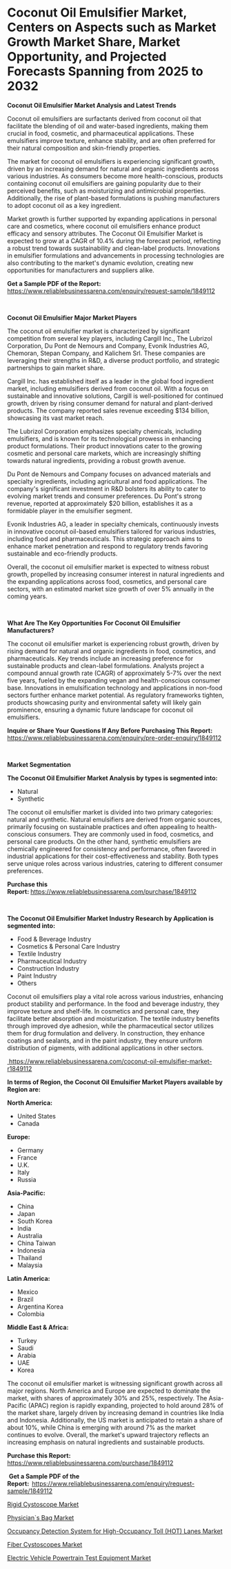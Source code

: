 <p><h1>Coconut Oil Emulsifier Market, Centers on Aspects such as Market Growth Market Share, Market Opportunity, and Projected Forecasts Spanning from 2025 to 2032</h1></p><p><strong>Coconut Oil Emulsifier Market Analysis and Latest Trends</strong></p>
<p><p>Coconut oil emulsifiers are surfactants derived from coconut oil that facilitate the blending of oil and water-based ingredients, making them crucial in food, cosmetic, and pharmaceutical applications. These emulsifiers improve texture, enhance stability, and are often preferred for their natural composition and skin-friendly properties.</p><p>The market for coconut oil emulsifiers is experiencing significant growth, driven by an increasing demand for natural and organic ingredients across various industries. As consumers become more health-conscious, products containing coconut oil emulsifiers are gaining popularity due to their perceived benefits, such as moisturizing and antimicrobial properties. Additionally, the rise of plant-based formulations is pushing manufacturers to adopt coconut oil as a key ingredient.</p><p>Market growth is further supported by expanding applications in personal care and cosmetics, where coconut oil emulsifiers enhance product efficacy and sensory attributes. The Coconut Oil Emulsifier Market is expected to grow at a CAGR of 10.4% during the forecast period, reflecting a robust trend towards sustainability and clean-label products. Innovations in emulsifier formulations and advancements in processing technologies are also contributing to the market's dynamic evolution, creating new opportunities for manufacturers and suppliers alike.</p></p>
<p><strong>Get a Sample PDF of the Report:&nbsp;</strong> <a href="https://www.reliablebusinessarena.com/enquiry/request-sample/1849112?utm_campaign=2246&utm_medium=2&utm_source=Github&utm_content=ia&utm_term=30012025&utm_id=coconut-oil-emulsifier">https://www.reliablebusinessarena.com/enquiry/request-sample/1849112</a></p>
<p>&nbsp;</p>
<p><strong>Coconut Oil Emulsifier Major Market Players</strong></p>
<p><p>The coconut oil emulsifier market is characterized by significant competition from several key players, including Cargill Inc., The Lubrizol Corporation, Du Pont de Nemours and Company, Evonik Industries AG, Chemoran, Stepan Company, and Kalichem Srl. These companies are leveraging their strengths in R&D, a diverse product portfolio, and strategic partnerships to gain market share.</p><p>Cargill Inc. has established itself as a leader in the global food ingredient market, including emulsifiers derived from coconut oil. With a focus on sustainable and innovative solutions, Cargill is well-positioned for continued growth, driven by rising consumer demand for natural and plant-derived products. The company reported sales revenue exceeding $134 billion, showcasing its vast market reach.</p><p>The Lubrizol Corporation emphasizes specialty chemicals, including emulsifiers, and is known for its technological prowess in enhancing product formulations. Their product innovations cater to the growing cosmetic and personal care markets, which are increasingly shifting towards natural ingredients, providing a robust growth avenue.</p><p>Du Pont de Nemours and Company focuses on advanced materials and specialty ingredients, including agricultural and food applications. The company's significant investment in R&D bolsters its ability to cater to evolving market trends and consumer preferences. Du Pont's strong revenue, reported at approximately $20 billion, establishes it as a formidable player in the emulsifier segment.</p><p>Evonik Industries AG, a leader in specialty chemicals, continuously invests in innovative coconut oil-based emulsifiers tailored for various industries, including food and pharmaceuticals. This strategic approach aims to enhance market penetration and respond to regulatory trends favoring sustainable and eco-friendly products.</p><p>Overall, the coconut oil emulsifier market is expected to witness robust growth, propelled by increasing consumer interest in natural ingredients and the expanding applications across food, cosmetics, and personal care sectors, with an estimated market size growth of over 5% annually in the coming years.</p></p>
<p>&nbsp;</p>
<p><strong>What Are The Key Opportunities For Coconut Oil Emulsifier Manufacturers?</strong></p>
<p><p>The coconut oil emulsifier market is experiencing robust growth, driven by rising demand for natural and organic ingredients in food, cosmetics, and pharmaceuticals. Key trends include an increasing preference for sustainable products and clean-label formulations. Analysts project a compound annual growth rate (CAGR) of approximately 5-7% over the next five years, fueled by the expanding vegan and health-conscious consumer base. Innovations in emulsification technology and applications in non-food sectors further enhance market potential. As regulatory frameworks tighten, products showcasing purity and environmental safety will likely gain prominence, ensuring a dynamic future landscape for coconut oil emulsifiers.</p></p>
<p><strong>Inquire or Share Your Questions If Any Before Purchasing This Report:</strong> <a href="https://www.reliablebusinessarena.com/enquiry/pre-order-enquiry/1849112?utm_campaign=2246&utm_medium=2&utm_source=Github&utm_content=ia&utm_term=30012025&utm_id=coconut-oil-emulsifier">https://www.reliablebusinessarena.com/enquiry/pre-order-enquiry/1849112</a></p>
<p>&nbsp;</p>
<p><strong>Market Segmentation</strong></p>
<p><strong>The Coconut Oil Emulsifier Market Analysis by types is segmented into:</strong></p>
<p><ul><li>Natural</li><li>Synthetic</li></ul></p>
<p><p>The coconut oil emulsifier market is divided into two primary categories: natural and synthetic. Natural emulsifiers are derived from organic sources, primarily focusing on sustainable practices and often appealing to health-conscious consumers. They are commonly used in food, cosmetics, and personal care products. On the other hand, synthetic emulsifiers are chemically engineered for consistency and performance, often favored in industrial applications for their cost-effectiveness and stability. Both types serve unique roles across various industries, catering to different consumer preferences.</p></p>
<p><strong>Purchase this Report:&nbsp;</strong><a href="https://www.reliablebusinessarena.com/purchase/1849112?utm_campaign=2246&utm_medium=2&utm_source=Github&utm_content=ia&utm_term=30012025&utm_id=coconut-oil-emulsifier">https://www.reliablebusinessarena.com/purchase/1849112</a></p>
<p>&nbsp;</p>
<p><strong>The Coconut Oil Emulsifier Market Industry Research by Application is segmented into:</strong></p>
<p><ul><li>Food & Beverage Industry</li><li>Cosmetics & Personal Care Industry</li><li>Textile Industry</li><li>Pharmaceutical Industry</li><li>Construction Industry</li><li>Paint Industry</li><li>Others</li></ul></p>
<p><p>Coconut oil emulsifiers play a vital role across various industries, enhancing product stability and performance. In the food and beverage industry, they improve texture and shelf-life. In cosmetics and personal care, they facilitate better absorption and moisturization. The textile industry benefits through improved dye adhesion, while the pharmaceutical sector utilizes them for drug formulation and delivery. In construction, they enhance coatings and sealants, and in the paint industry, they ensure uniform distribution of pigments, with additional applications in other sectors.</p></p>
<p><a href="https://www.reliablebusinessarena.com/coconut-oil-emulsifier-market-r1849112?utm_campaign=2246&utm_medium=2&utm_source=Github&utm_content=ia&utm_term=30012025&utm_id=coconut-oil-emulsifier">&nbsp;https://www.reliablebusinessarena.com/coconut-oil-emulsifier-market-r1849112</a></p>
<p><strong>In terms of Region, the Coconut Oil Emulsifier Market Players available by Region are:</strong></p>
<p>
    <p> <strong> North America: </strong>
        <ul>
            <li>United States</li>
            <li>Canada</li>
        </ul>
        </p> 
    <p> <strong> Europe: </strong>
        <ul>
            <li>Germany</li>
            <li>France</li>
            <li>U.K.</li>
            <li>Italy</li>
            <li>Russia</li>
        </ul>
        </p> 
    <p> <strong> Asia-Pacific: </strong>
        <ul>
            <li>China</li>
            <li>Japan</li>
            <li>South Korea</li>
            <li>India</li>
            <li>Australia</li>
            <li>China Taiwan</li>
            <li>Indonesia</li>
            <li>Thailand</li>
            <li>Malaysia</li>
        </ul>
        </p> 
    <p> <strong> Latin America: </strong>
        <ul>
            <li>Mexico</li>
            <li>Brazil</li>
            <li>Argentina Korea</li>
            <li>Colombia</li>
        </ul>
        </p> 
    <p> <strong> Middle East & Africa: </strong>
        <ul>
            <li>Turkey</li>
            <li>Saudi</li>
            <li>Arabia</li>
            <li>UAE</li>
            <li>Korea</li>
        </ul>
    </p>
    </p>
<p><p>The coconut oil emulsifier market is witnessing significant growth across all major regions. North America and Europe are expected to dominate the market, with shares of approximately 30% and 25%, respectively. The Asia-Pacific (APAC) region is rapidly expanding, projected to hold around 28% of the market share, largely driven by increasing demand in countries like India and Indonesia. Additionally, the US market is anticipated to retain a share of about 10%, while China is emerging with around 7% as the market continues to evolve. Overall, the market's upward trajectory reflects an increasing emphasis on natural ingredients and sustainable products.</p></p>
<p><strong>Purchase this Report: </strong><a href="https://www.reliablebusinessarena.com/purchase/1849112?utm_campaign=2246&utm_medium=2&utm_source=Github&utm_content=ia&utm_term=30012025&utm_id=coconut-oil-emulsifier">https://www.reliablebusinessarena.com/purchase/1849112</a></p>
<p>&nbsp;<strong>Get a Sample PDF of the Report:&nbsp;&nbsp;</strong><a href="https://www.reliablebusinessarena.com/enquiry/request-sample/1849112?utm_campaign=2246&utm_medium=2&utm_source=Github&utm_content=ia&utm_term=30012025&utm_id=coconut-oil-emulsifier">https://www.reliablebusinessarena.com/enquiry/request-sample/1849112</a></p>
<p><strong></strong></p>
<p><p><a href="https://www.linkedin.com/pulse/rigid-cystoscope-market-evolution-key-trends-regional-qohbc?utm_campaign=2246&utm_medium=2&utm_source=Github&utm_content=ia&utm_term=30012025&utm_id=coconut-oil-emulsifier">Rigid Cystoscope Market</a></p><p><a href="https://www.linkedin.com/pulse/physicians-bag-market-report-size-revenue-forecast-projected-p4tgf?utm_campaign=2246&utm_medium=2&utm_source=Github&utm_content=ia&utm_term=30012025&utm_id=coconut-oil-emulsifier">Physician`s Bag Market</a></p><p><a href="https://github.com/waverlyam689/Market-Research-Report-List-1/blob/main/occupancy-detection-system-for-high-occupancy-toll-hot-lanes-market.md?utm_campaign=2246&utm_medium=2&utm_source=Github&utm_content=ia&utm_term=30012025&utm_id=coconut-oil-emulsifier">Occupancy Detection System for High-Occupancy Toll (HOT) Lanes Market</a></p><p><a href="https://www.linkedin.com/pulse/recent-fiber-cystoscopes-market-analysis-shows-size-growing-cagr-s5sde?utm_campaign=2246&utm_medium=2&utm_source=Github&utm_content=ia&utm_term=30012025&utm_id=coconut-oil-emulsifier">Fiber Cystoscopes Market</a></p><p><a href="https://github.com/barnickclara79/Market-Research-Report-List-1/blob/main/electric-vehicle-powertrain-test-equipment-market.md?utm_campaign=2246&utm_medium=2&utm_source=Github&utm_content=ia&utm_term=30012025&utm_id=coconut-oil-emulsifier">Electric Vehicle Powertrain Test Equipment Market</a></p></p>